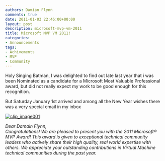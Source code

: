 ```yaml
---
authors: Damian Flynn
comments: true
date: 2011-01-03 22:46:00+00:00
layout: post
description: microsoft-mvp-vm-2011
title: Microsoft MVP VM 2011!
categories:
- Announcements
tags:
- Achivements
- MVP
- Community
---
```


Holy Singing Batman, I was delighted to find out late last year that i was been Nominated as a candidate for a Microsoft Most Valuable Professional award, but did not really expect my work to be good enough for this recognition.

But Saturday January 1st arrived and among all the New Year wishes there was a very special email in my inbox

[![clip_image001](/assets/posts/2011/01/clip_image001_thumb.jpg)](/assets/posts/2011/01/clip_image001.jpg)  


_Dear Damain Flynn,  
Congratulations! We are pleased to present you with the 2011 Microsoft® MVP Award! This award is given to exceptional technical community leaders who actively share their high quality, real world expertise with others. We appreciate your outstanding contributions in Virtual Machine technical communities during the past year._
